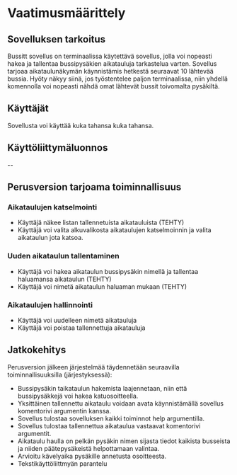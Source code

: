 # Vaatimusmäärittely

## Sovelluksen tarkoitus

Bussitt sovellus on terminaalissa käytettävä sovellus, jolla voi nopeasti hakea ja tallentaa bussipysäkien aikatauluja tarkastelua varten. Sovellus tarjoaa aikataulunäkymän käynnistämis hetkestä seuraavat 10 lähtevää bussia. Hyöty näkyy siinä, jos työstentelee paljon terminaalissa, niin yhdellä komennolla voi nopeasti nähdä omat lähtevät bussit toivomalta pysäkiltä.

## Käyttäjät
Sovellusta voi käyttää kuka tahansa kuka tahansa.

## Käyttöliittymäluonnos
--


## Perusversion tarjoama toiminnallisuus

### Aikataulujen katselmointi

- Käyttäjä näkee listan tallennetuista aikatauluista (TEHTY)
- Käyttäjä voi valita alkuvalikosta aikataulujen katselmoinnin ja valita aikataulun jota katsoa.


### Uuden aikataulun tallentaminen

- Käyttäjä voi hakea aikataulun bussipysäkin nimellä ja tallentaa haluamansa aikataulun (TEHTY)
- Käyttäjä voi nimetä aikataulun haluaman mukaan (TEHTY)


### Aikataulujen hallinnointi

- Käyttäjä voi uudelleen nimetä aikatauluja
- Käyttäjä voi poistaa tallennettuja aikatauluja


## Jatkokehitys

Perusversion jälkeen järjestelmää täydennetään seuraavilla toiminnallisuuksilla (järjestyksessä):

- Bussipysäkin taikataulun hakemista laajennetaan, niin että bussipysäkkejä voi hakea katuosoitteella.
- Yksittäinen tallennettu aikataulu voidaan avata käynnistämällä sovellus komentorivi argumentin kanssa.
- Sovellus tulostaa sovelluksen kaikki toiminnot help argumentilla.
- Sovellus tulostaa tallennettua aikataulua vastaavat komentorivi argumentit.
- Aikataulu haulla on pelkän pysäkin nimen sijasta tiedot kaikista busseista ja niiden päätepysäkeistä helpottamaan valintaa.
- Arvioitu kävelyaika pysäkille annetusta osoitteesta.
- Tekstikäyttöliittmyän parantelu

